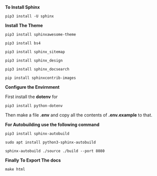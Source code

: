 **To Install Sphinx**
```
pip3 install -U sphinx
```

**Install The Theme**
```
pip3 install sphinxawesome-theme
```

```
pip3 install bs4
```

```
pip3 install sphinx_sitemap
```

```
pip3 install sphinx_design
```

```
pip3 install sphinx_docsearch
```

```
pip install sphinxcontrib-images
```

**Configure the Envirnment**

First install the **dotenv** for

```
pip3 install python-dotenv
```

Then make a file **.env** and copy all the contents of **.env.example** to that.



**For Autobuilding use the following command**
```
pip3 install sphinx-autobuild
```

```
sudo apt install python3-sphinx-autobuild
```

```
sphinx-autobuild ./source ./build --port 8080
```

**Finally To Export The docs**
```
make html
```